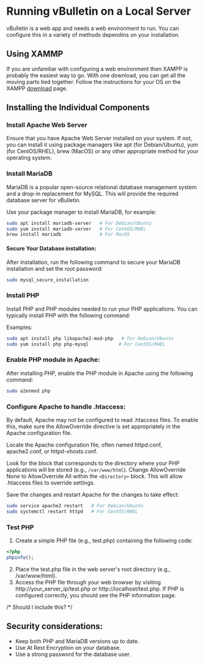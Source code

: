 # Running vBulletin on a Local Server

vBulletin is a web app and needs a web environment to run. You can configure this in a variety of methods dependins on your installation.

## Using XAMMP

If you are unfamiliar with configuring a web environment then XAMPP is probably the easiest way to go. With one download, you can get all the moving parts tied together. Follow the instructions for your OS on the XAMPP [download](https://www.apachefriends.org/download.html) page.

## Installing the Individual Components

### Install Apache Web Server

Ensure that you have Apache Web Server installed on your system. If not, you can install it using package managers like apt (for Debian/Ubuntu), yum (for CentOS/RHEL), brew (MacOS) or any other appropriate method for your operating system.

### Install MariaDB

MariaDB is a popular open-source relational database management system and a drop-in replacement for MySQL. This will provide the required database server for vBulletin. 

Use your package manager to install MariaDB, for example:

```bash
sudo apt install mariadb-server   # For Debian/Ubuntu
sudo yum install mariadb-server   # For CentOS/RHEL
brew install mariadb              # For MacOS
```

#### Secure Your Database installation:

After installation, run the following command to secure your MariaDB installation and set the root password:

```bash
sudo mysql_secure_installation 
```

### Install PHP

Install PHP and PHP modules needed to run your PHP applications. You can typically install PHP with the following command:

Examples: 

```bash
sudo apt install php libapache2-mod-php   # For Debian/Ubuntu
sudo yum install php php-mysql           # For CentOS/RHEL
```

### Enable PHP module in Apache:

After installing PHP, enable the PHP module in Apache using the following command:

```bash
sudo a2enmod php
``` 

### Configure Apache to handle .htaccess:

By default, Apache may not be configured to read .htaccess files. To enable this, make sure the AllowOverride directive is set appropriately in the Apache configuration file.

Locate the Apache configuration file, often named httpd.conf, apache2.conf, or httpd-vhosts.conf.

Look for the <Directory> block that corresponds to the directory where your PHP applications will be stored (e.g., `/var/www/html`).
Change AllowOverride None to AllowOverride All within the `<Directory>` block. This will allow .htaccess files to override settings.

Save the changes and restart Apache for the changes to take effect:

```bash
sudo service apache2 restart   # For Debian/Ubuntu
sudo systemctl restart httpd   # For CentOS/RHEL
```

### Test PHP

1. Create a simple PHP file (e.g., test.php) containing the following code:

```php
<?php
phpinfo();
```

2. Place the test.php file in the web server's root directory (e.g., /var/www/html).
3. Access the PHP file through your web browser by visiting http://your_server_ip/test.php or http://localhost/test.php. If PHP is configured correctly, you should see the PHP information page.

/* Should I include this? */
## Security considerations:

- Keep both PHP and MariaDB versions up to date.
- Use At Rest Encryption on your database.
- Use a strong password for the database user.

